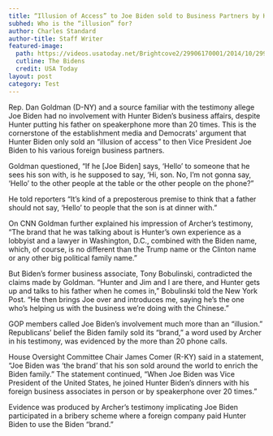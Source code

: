 ```yaml
---
title: “Illusion of Access” to Joe Biden sold to Business Partners by Hunter Claim Democrats
subhed: Who is the “illusion” for?
author: Charles Standard
author-title: Staff Writer
featured-image: 
  path: https://videos.usatoday.net/Brightcove2/29906170001/2014/10/29906170001_3845168410001_thumb-3324e725d9a8c828620f6a70670032a6.jpg?pubId=29906170001&quality=80&auto=webp&height=1800&width=3200&fit=crop&crop=3200%2C1800
  cutline: The Bidens
  credit: USA Today
layout: post
category: Test
---
```


Rep. Dan Goldman (D-NY) and a source familiar with the testimony allege Joe Biden had no involvement with Hunter Biden’s business affairs, despite Hunter putting his father on speakerphone more than 20 times. This is the cornerstone of the establishment media and Democrats' argument that Hunter Biden only sold an “illusion of access” to then Vice President Joe Biden to his various foreign business partners.

Goldman questioned, “If he [Joe Biden] says, ‘Hello’ to someone that he sees his son with, is he supposed to say, ‘Hi, son. No, I’m not gonna say, ‘Hello’ to the other people at the table or the other people on the phone?”

He told reporters “It’s kind of a preposterous premise to think that a father should not say, ‘Hello’ to people that the son is at dinner with.”

On CNN Goldman further explained his impression of Archer’s testimony, “The brand that he was talking about is Hunter’s own experience as a lobbyist and a lawyer in Washington, D.C., combined with the Biden name, which, of course, is no different than the Trump name or the Clinton name or any other big political family name.”

But Biden’s former business associate, Tony Bobulinski, contradicted the claims made by Goldman. “Hunter and Jim and I are there, and Hunter gets up and talks to his father when he comes in,” Bobulinski told the New York Post. “He then brings Joe over and introduces me, saying he’s the one who’s helping us with the business we’re doing with the Chinese.”

GOP members called Joe Biden’s involvement much more than an “illusion.” Republicans’ belief the Biden family sold its “brand,” a word used by Archer in his testimony, was evidenced by the more than 20 phone calls.

House Oversight Committee Chair James Comer (R-KY) said in a statement, “Joe Biden was ‘the brand’ that his son sold around the world to enrich the Biden family.” The statement continued, “When Joe Biden was Vice President of the United States, he joined Hunter Biden’s dinners with his foreign business associates in person or by speakerphone over 20 times.”

Evidence was produced by Archer’s testimony implicating Joe Biden participated in a bribery scheme where a foreign company paid Hunter Biden to use the Biden “brand.”
